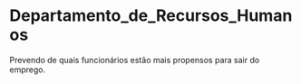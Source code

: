 # Departamento_de_Recursos_Humanos
Prevendo de quais funcionários estão mais propensos para sair do emprego.
